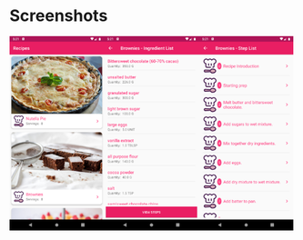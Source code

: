 # Screenshots
<img src="https://raw.githubusercontent.com/csovan/recipe/master/screenshots/screenshot-1.png" width="33%"><img src="https://raw.githubusercontent.com/csovan/recipe/master/screenshots/screenshot-2.png" width="33%"><img src="https://raw.githubusercontent.com/csovan/recipe/master/screenshots/screenshot-3.png" width="33%">
